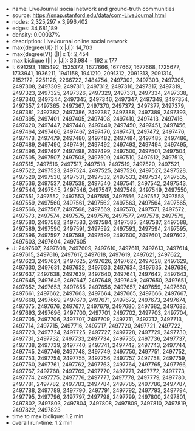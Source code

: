 * name:	LiveJournal social network and ground-truth communities
* source: https://snap.stanford.edu/data/com-LiveJournal.html
* nodes: 2,325,297 x 3,996,402
* edges: 34,681,189
* density: 0.00037%
* description: LiveJournal online social network
* max{degree(U)} (1 x |J|): 14,703
* max{degree(V)} (|I| x 1): 2,454
* max biclique (|I| x |J|): 33,984 = 192 x 177
* I: 691293, 1185492, 1525372, 1677666, 1677667, 1677668, 1725677, 1733941, 1936211, 1941158, 1941210, 2091312, 2091313, 2091314, 2152172, 2251126, 2266722, 2484754, 2497302, 2497303, 2497305, 2497308, 2497309, 2497311, 2497312, 2497316, 2497317, 2497319, 2497323, 2497325, 2497326, 2497329, 2497331, 2497334, 2497338, 2497340, 2497344, 2497345, 2497346, 2497347, 2497349, 2497354, 2497357, 2497365, 2497367, 2497370, 2497372, 2497377, 2497379, 2497381, 2497382, 2497386, 2497387, 2497388, 2497389, 2497393, 2497395, 2497401, 2497405, 2497408, 2497410, 2497413, 2497416, 2497420, 2497447, 2497448, 2497449, 2497450, 2497451, 2497456, 2497464, 2497466, 2497467, 2497470, 2497471, 2497472, 2497476, 2497478, 2497479, 2497480, 2497482, 2497484, 2497485, 2497486, 2497489, 2497490, 2497491, 2497492, 2497493, 2497494, 2497495, 2497496, 2497497, 2497498, 2497499, 2497500, 2497501, 2497504, 2497505, 2497507, 2497508, 2497509, 2497510, 2497512, 2497513, 2497515, 2497516, 2497517, 2497518, 2497519, 2497520, 2497521, 2497522, 2497523, 2497524, 2497525, 2497526, 2497527, 2497528, 2497529, 2497530, 2497531, 2497532, 2497533, 2497534, 2497535, 2497536, 2497537, 2497538, 2497540, 2497541, 2497542, 2497543, 2497544, 2497545, 2497546, 2497547, 2497548, 2497549, 2497550, 2497551, 2497552, 2497553, 2497555, 2497556, 2497557, 2497558, 2497559, 2497560, 2497561, 2497562, 2497563, 2497564, 2497565, 2497566, 2497567, 2497568, 2497569, 2497570, 2497571, 2497572, 2497573, 2497574, 2497575, 2497576, 2497577, 2497578, 2497579, 2497580, 2497582, 2497583, 2497584, 2497585, 2497587, 2497588, 2497589, 2497590, 2497591, 2497592, 2497593, 2497594, 2497595, 2497596, 2497597, 2497598, 2497599, 2497600, 2497601, 2497602, 2497603, 2497604, 2497605
* J: 2497607, 2497608, 2497609, 2497610, 2497611, 2497613, 2497614, 2497615, 2497616, 2497617, 2497618, 2497619, 2497621, 2497622, 2497623, 2497624, 2497625, 2497626, 2497627, 2497628, 2497629, 2497630, 2497631, 2497632, 2497633, 2497634, 2497635, 2497636, 2497637, 2497638, 2497639, 2497640, 2497641, 2497642, 2497643, 2497645, 2497646, 2497647, 2497648, 2497649, 2497650, 2497651, 2497652, 2497653, 2497655, 2497656, 2497657, 2497659, 2497660, 2497661, 2497662, 2497663, 2497664, 2497665, 2497666, 2497667, 2497668, 2497669, 2497670, 2497671, 2497672, 2497673, 2497674, 2497675, 2497676, 2497677, 2497679, 2497680, 2497682, 2497683, 2497693, 2497696, 2497700, 2497701, 2497702, 2497703, 2497704, 2497705, 2497706, 2497707, 2497709, 2497711, 2497712, 2497713, 2497714, 2497715, 2497716, 2497717, 2497720, 2497721, 2497722, 2497723, 2497724, 2497725, 2497727, 2497728, 2497729, 2497730, 2497731, 2497732, 2497733, 2497734, 2497735, 2497736, 2497737, 2497738, 2497739, 2497740, 2497741, 2497742, 2497743, 2497744, 2497745, 2497746, 2497748, 2497749, 2497750, 2497751, 2497752, 2497753, 2497754, 2497755, 2497756, 2497757, 2497758, 2497759, 2497760, 2497761, 2497762, 2497763, 2497764, 2497765, 2497766, 2497767, 2497768, 2497769, 2497770, 2497771, 2497772, 2497773, 2497774, 2497775, 2497776, 2497777, 2497778, 2497779, 2497780, 2497781, 2497782, 2497783, 2497784, 2497785, 2497786, 2497787, 2497788, 2497789, 2497790, 2497791, 2497792, 2497793, 2497794, 2497795, 2497796, 2497797, 2497798, 2497799, 2497800, 2497801, 2497802, 2497803, 2497804, 2497808, 2497809, 2497810, 2497819, 2497822, 2497823
* time to max biclique: 1.2 min
* overall run-time: 1.2 min
